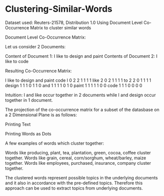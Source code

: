 ﻿# Clustering-Similar-Words
Dataset used: Reuters-21578, Distribution 1.0
Using Document Level Co-Occurrence Matrix to cluster similar words

Document Level Co-Occurrence Matrix:

Let us consider 2 Documents:

Content of Document 1: I like to design and paint
Contents of Document 2: I like to code

Resulting Co-Occurrence Matrix:


I
like
to 
design 
and
paint
code
I
0
2
2
1
1
1
1
like
2
0
2
1
1
1
1
to
2
2
0
1
1
1
1
design
1
1
1
0
1
1
0
and
1
1
1
1
0
1
0
paint
1
1
1
1
1
0
0
code
1
1
1
0
0
0
0

Intuition: I and like occur together in 2 documents while I and design occur together in 1 document.

The projection of the co-occurrence matrix for a subset of the datasbase on a 2 Dimensional Plane is as follows:


Printing Text




Printing Words as Dots



A few examples of words which cluster together:

Words like producing, plant, tea, plantation, green, cocoa, coffee cluster together.
Words like grain, cereal, corn/sorghum, wheat/barley, maize together.
Words like employees, purchased, insurance, company cluster together.

The clustered words represent possible topics in the underlying documents and it also in accordance with the pre-defined topics. Therefore this approach can be used to extract topics from underlying documents.
